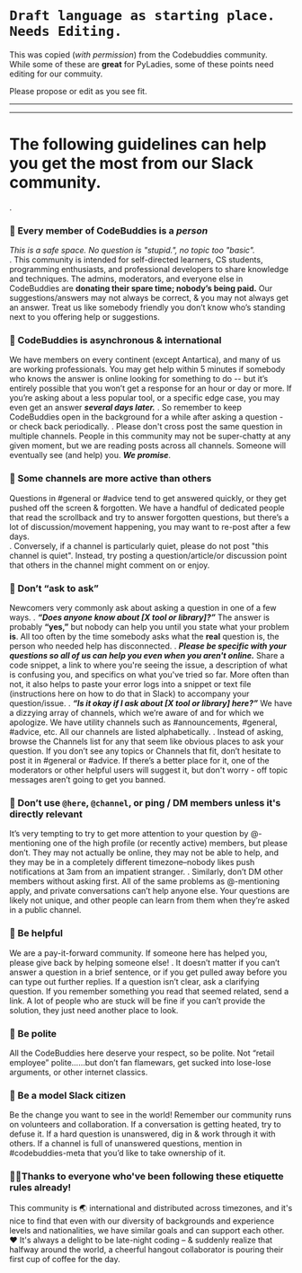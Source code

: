 # **`Draft language as starting place. Needs Editing.`**

This was copied (_with permission_) from the Codebuddies community.  
While some of these are **great** for PyLadies, some of these points need editing for our commuity.

Please propose or edit as you see fit.

______________________________________
______________________________________

# The following guidelines can help you get the most from our Slack community.

.
### :star2: Every member of CodeBuddies is a _*person*_ 
 _This is a safe space. No question is "stupid.", no topic too "basic"._  
.
This community is intended for self-directed learners, CS students, programming enthusiasts, and professional developers to share knowledge and techniques. The admins, moderators, and everyone else in CodeBuddies are **donating their spare time; nobody’s being paid.**  Our suggestions/answers may not always be correct, & you may not always get an answer. Treat us like somebody friendly you don’t know who’s standing next to you offering help or suggestions.

### :star2: CodeBuddies is asynchronous & international
We have members on every continent (except Antartica), and many of us are working professionals. You may get help within 5 minutes if somebody who knows the answer is online looking for something to do -- but it’s entirely possible that you won’t get a response for an hour or day or more. If you’re asking about a less popular tool, or a specific edge case, you may even get an answer _**several days later.**_
.
So remember to keep CodeBuddies open in the background for a while after asking a question - or check back periodically.
.
Please don't cross post the same question in multiple channels. People in this community may not be super-chatty at any given moment, but we are reading posts across all channels.  Someone will eventually see (and help) you. _**We promise**_.

### :star2: Some channels are more active than others
Questions in #general or #advice tend to get answered quickly, or they get pushed off the screen & forgotten. We have a handful of dedicated people that read the scrollback and try to answer forgotten questions, but there’s a lot of discussion/movement happening, you may want to re-post after a few days.  
.
Conversely, if a channel is particularly quiet, please do not post "this channel is quiet".  Instead, try posting a question/article/or discussion point that others in the channel might comment on or enjoy.

### :star2: Don’t “ask to ask”
Newcomers very commonly ask about asking a question in one of a few ways.
.
_**“Does anyone know about [X tool or library]?”**_
The answer is probably **“yes,”** but nobody can help you until you state what your problem **is**. All too often by the time somebody asks what the **real** question is, the person who needed help has disconnected. 
.
_**Please be specific with your questions so all of us can help you even when you aren't online.**_ Share a code snippet, a link to where you're seeing the issue, a description of what is confusing you, and specifics on what you've tried so far.  More often than not, it also helps to paste your error logs into a snippet or text file (instructions here on how to do that in Slack) to accompany your question/issue.
.
_**“Is it okay if I ask about [X tool or library] here?”**_
We have a dizzying array of channels, which we’re aware of and for which we apologize. We have utility channels such as #announcements, #general, #advice, etc.  All our channels are listed alphabetically. 
.
Instead of asking, browse the Channels list for any that seem like obvious places to ask your question. If you don’t see any topics or Channels that fit, don’t hesitate to post it in #general or #advice. If there’s a better place for it, one of the moderators or other helpful users will suggest it, but don't worry - off topic messages aren’t going to get you banned.

### :star2: Don’t use `@here`, `@channel`, or ping / DM members unless it's directly relevant
It’s very tempting to try to get more attention to your question by @-mentioning one of the high profile (or recently active) members, but please don’t. They may not actually be online, they may not be able to help, and they may be in a completely different timezone–nobody likes push notifications at 3am from an impatient stranger.
.
Similarly, don’t DM other members without asking first. All of the same problems as @-mentioning apply, and private conversations can’t help anyone else. Your questions are likely not unique, and other people can learn from them when they’re asked in a public channel.

### :star2: Be helpful
We are a pay-it-forward community. If someone here has helped you, please give back by helping someone else!
.
It doesn’t matter if you can’t answer a question in a brief sentence, or if you get pulled away before you can type out further replies. If a question isn’t clear, ask a clarifying question. If you remember something you read that seemed related, send a link. A lot of people who are stuck will be fine if you can’t provide the solution, they just need another place to look.

### :star2: Be polite
All the CodeBuddies here deserve your respect, so be polite. Not “retail employee” polite......but don’t fan flamewars, get sucked into lose-lose arguments, or other internet classics.

### :star2: Be a model Slack citizen
Be the change you want to see in the world! Remember our community runs on volunteers and collaboration. If a conversation is getting heated, try to defuse it. If a hard question is unanswered, dig in & work through it with others. If a channel is full of unanswered questions, mention in #codebuddies-meta that you’d like to take ownership of it. 


### :star2::star2:Thanks to everyone who've been following these etiquette rules already!   

This community is :earth_asia: international and distributed across timezones, and it's nice to find that even with our diversity of backgrounds and experience levels and nationalities, we have similar goals and can support each other. :heart:  It's always a delight to be late-night coding – & suddenly realize that halfway around the world, a cheerful hangout collaborator is pouring their first cup of coffee for the day.
